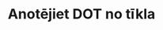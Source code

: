 ---
############################# Static ############################
layout: "auto-gen-annotation"

############################# Head ############################
head_title: "Net DOT Annotation API Annotate C#"
head_description: "Net API, lai izveidotu un anotētu populārus anotāciju veidus no DOT, attēliem, zīmējumiem un dokumentu failu formātiem."

############################# Header ############################
title: "Anotējiet DOT no tīkla"
description: ""
bg_image: "https://cms.admin.containerize.com/templates/aspose/App_Themes/V3/images/bg/header1.png"
bg_overlay: false
button:
    enable: true
    icon: "fas fa-arrow-down"
    label: "Lejupielādēt bezmaksas izmēģinājuma versiju"
    link: "https://downloads.groupdocs.com/annotation/net"

############################# About ############################
about:
    enable: true
    title: "Par GroupDocs.Annotation for Net API"
    content: |
        GroupDocs.Annotation for Net API ir bibliotēka, kas ļauj pievienot anotācijas PDF, Word un citiem dokumentiem operētājsistēmā Mac, Windows vai Ubuntu. [GroupDocs.Annotation for Net](/annotation/net) ir vietēja tīkla API anotāciju pārvaldībai ar visaptverošu atbalstu anotāciju izveidei, pievienošanai, rediģēšanai, dzēšanai, izvilkšanai un eksportēšanai no attēliem un dažādiem citiem dokumentiem. Pilnu atbalstīto dokumentu formātu sarakstu varat skatīt šajā [lapā](https://docs.groupdocs.com/annotation/net/supported-document-formats/).
        Šī bibliotēka ļauj strādāt ne tikai ar DOT dokumentu, bet arī ar daudziem cita veida dokumentiem, piemēram, Word, Excel, PowerPoint, Outlook e-pastiem, Visio, Adobe, OpenDocument, OpenOffice, Photoshop, AutoCad un daudziem citiem.
        GroupDocs.Annotation for Net API ļauj izveidot un pievienot jaunas piezīmes, rediģēt anotācijas, iegūt komentārus, anotācijas un noņemt tos no dokumentiem. Bibliotēka atbalsta 13 dažādus anotāciju veidus, tostarp tekstu, daudzlīniju, apgabalu, pasvītrojumu, punktu, ūdenszīmi, bultiņu, elipsi, teksta aizstāšanu, attālumu, teksta lauku, resursu rediģēšanu PDF, HTML, Microsoft Word dokumentos, izklājlapās, diagrammās, prezentācijās, zīmējumi, attēli un daudzi citi failu formāti.
        Piemērā (lūdzu, skatiet tālāk) ir parādīts darbs ar DOT dokumentu, šajā piemērā var redzēt galvenās darbības, kā strādāt ar GroupDocs. Anotācija: iestatiet licenci, atveriet dokumentu, ar kuru vēlaties strādāt, izveidojot anotācija, datu objektu pievienošana anotācijas rekvizītu iestatīšanai atbilstoši jūsu prasībām un rezultāta saglabāšana vajadzīgajā vietā. Varat arī skatīt sīkāku informāciju par atbalstītajām funkcijām mūsu [github lapā](https://github.com/groupdocs-annotation/GroupDocs.Annotation-for-.NET) vai mūsu produkta [dokumentācijā](https://docs.groupdocs.com/annotation/net/getting-started/).

############################# Steps ############################
howTo_Add:
steps_Add:
    enable: true
    title_left: "Darbības, lai pievienotu anotācijas failam DOT pakalpojumā Net"
    content_left: |
        [GroupDocs.Annotation](/annotation/net/) Tas ļauj Net izstrādātājiem viegli pievienot dažādus anotāciju veidus DOT failiem jebkurā uz tīklu balstītā lietojumprogrammā, veicot dažas vienkāršas darbības.
        *   Izveidojiet atbildes objektus ar komentāru un datumu.
        *   Izveidojiet AreaAnnotation objektu, iestatiet apgabala opcijas un pievienojiet atbildes.
        *   Izveidojiet anotatora objektu un pievienojiet apgabala anotāciju.
        *   Saglabājiet izvades failu.
    title_right: "Sistēmas prasības"
    content_right: |
        GroupDocs.Annotation for Net API tiek atbalstītas visās lielākajās platformās un operētājsistēmās. Pirms tālāk norādītā koda izpildes, lūdzu, pārliecinieties, vai jūsu sistēmā ir instalēti šādi priekšnosacījumi.
        *   Operētājsistēmas: Microsoft Windows, Linux, MacOS
        *   Izstrādes vides: Visual Studio, Xamarin, MonoDevelop
        *   Frameworks: .NET Framework, .NET Standard, .NET Core, Mono
        *   Lejupielādējiet jaunāko GroupDocs.Annotation versiju .NET no [NuGet](https://www.nuget.org/packages/groupdocs.annotation)

############################# Preview ############################
preview_Add:
    enable: true
    title: Anotācijas priekšskatījums un koda paraugs
    content: |
        ![Annotation preview image](https://docs.groupdocs.com/annotation/java/images/add-text-field-annotation.png)
    code: |
        ```cs
        //Add text field annotation to the document from local disk
        using (Annotator annotator = new Annotator("input.bmp"))
        {
            TextFieldAnnotation textField = new TextFieldAnnotation
            {
                BackgroundColor = 65535,
                Box = new Rectangle(100, 100, 100, 100),
                CreatedOn = DateTime.Now,
                Text = "Some text",
                FontColor = 65535,
                FontSize = 12,
                Message = "This is text field annotation",
                Opacity = 0.7,
                PageNumber = 0,
                PenStyle = PenStyle.Dot,
                PenWidth = 3,
                FontFamily = "Arial",
                TextHorizontalAlignment = HorizontalAlignment.Center,
                Replies = new List
                {
                    new Reply
                    {
                        Comment = "First comment",
                        RepliedOn = DateTime.Now
                    },
                    new Reply
                    {
                        Comment = "Second comment",
                        RepliedOn = DateTime.Now
                    }
                }
            };
            annotator.Add(textField);
            annotator.Save("result.bmp");
        }
        ```

############################# Steps ############################
howTo_Remove:
steps_Remove:
    enable: true
    title_left: "Darbības, lai noņemtu anotācijas no DOT pakalpojumā Net"
    content_left: |
        [GroupDocs.Annotation](/annotation/net/) Izmantojot dažas vienkāršas darbības, Net izstrādātājiem ir vieglāk noņemt anotāciju informāciju no DOT failiem jebkurā Net lietojumprogrammā.
        *   Izveidojiet atbildes objektus ar komentāru un datumu.
        *   Izveidojiet objektu SaveOptions un iestatiet AnnotationTypes = AnnotationType.None.
        *   Izsauciet saglabāšanas metodi ar iegūto dokumenta ceļu vai straumi un SaveOptions objektu.

############################# Preview ############################
preview_Remove:
    enable: true
    code: |
        ```cs
        // 1- How to remove annotation from document using annotation index
        
        using (Annotator annotator = new Annotator("result.bmp"))
        {
            annotator.Remove(0);
            annotator.Save("removed.bmp");
        }
        
        // 2- How to remove annotation from document using annotation object
        
        using (Annotator annotator = new Annotator("result.bmp"))
        {
            var tmp = annotator.Get();
            annotator.Remove(tmp[0]);
            annotator.Save("removed.bmp");
        }
        
        // 3- How to remove some annotations from document using list of ID’s
        
        using (Annotator annotator = new Annotator("result.bmp"))
        {
            var idList = new List{1, 2, 3};
            annotator.Remove(idList);
            annotator.Save("removed.bmp");
        }
        
        // 4- How to remove some annotations from document using list of annotations
        
        using (Annotator annotator = new Annotator("result.bmp"))
        {
            var tmp = annotator.Get();
            annotator.Remove(tmp);
            annotator.Save("removed.bmp");
        }
        ```

############################# Steps ############################
howTo_Edit:
steps_Edit:
    enable: true
    title_left: "Darbības, lai rediģētu anotācijas no DOT pakalpojumā Net"
    content_left: |
        [GroupDocs.Annotation](/annotation/net/) ļauj Net izstrādātājiem vieglāk atjaunināt dažādus anotāciju rekvizītus no DOT failiem jebkurā Net lietojumprogrammā, veicot dažas vienkāršas darbības.
        *   Izveidot Annotatora objektu ar ievades dokumenta ceļu vai straumi ar instantierētām LoadOptions ar ImportAnnotations = true.
        *   Izveidojiet kādu AnnotationBase implementāciju un iestatiet esošās anotācijas ID (ja anotācija ar šo ID nav atrasta, nekas netiks mainīts) vai anotāciju ceļu sarakstu (visas esošās anotācijas tiks noņemtas).
        *   Izsaukt Annotator objekta atjaunināšanas metodi ar nodotām anotācijām.
        *   Izsauciet saglabāšanas metodi ar iegūto dokumenta ceļu vai straumi un SaveOptions objektu.

############################# Preview ############################
preview_Edit:
    enable: true
    code: |
        ```cs
        // open annotated document
        using (Annotator annotator = new Annotator("result.bmp"))
        {
            //assuming we are going to change some properties of existing annotation
                AreaAnnotation updated = new AreaAnnotation
                    {
                            // It's important to set existed annotation Id
                            Id = 1,
                            BackgroundColor = 255,
                            Box = new Rectangle(0, 0, 50, 200),
                            CreatedOn = DateTime.Now,
                            Message = "This is updated annotation",
                            Replies = new List
                            {
                                new Reply
                                {
                                    Comment = "Updated first comment",
                                    RepliedOn = DateTime.Now
                                },
                                new Reply
                                {
                                    Comment = "Updated second comment",
                                    RepliedOn = DateTime.Now
                                }
                            }
                        };
                // update annotation
                annotator.Update(updated);
                annotator.Save("result.bmp");
        }
        ```

############################# Steps ############################
howTo_Extract:
steps_Extract:
    enable: true
    title_left: "Darbības, lai izvilktu anotācijas no DOT pakalpojumā Net"
    content_left: |
        [GroupDocs.Annotation](/annotation/net/) ļauj Net izstrādātājiem viegli anotēt dokumentus un izvilkt anotāciju informāciju no DOT failiem jebkurā Net lietojumprogrammā, veicot dažas vienkāršas darbības.
        *   Izveidojiet atbildes objektus ar komentāru un datumu.
        *   Izveidojiet LoadOptions objektu un izsauciet SetImportAnnotations ar patiesu argumentu.
        *   Definējiet mainīgo ar tipu Saraksts.
        *   Izsauciet metodi get un atgrieziet rezultātu iepriekš norādītajam mainīgajam.

############################# Preview ############################
preview_Extract:
    enable: true
    code: |
        ```cs
        // for using this example input file ("annotated.bmp") must be with annotations
        using (Annotator annotator = new Annotator("annotated.bmp"))
        {
            List annotations = annotator.Get();
            XmlSerializer formatter = new XmlSerializer(typeof(List));
            using (FileStream fs = new FileStream("annotations.xml", FileMode.Create))
            {
                fs.SetLength(0);
                formatter.Serialize(fs, annotations);
            }
        }
        ```

############################# Demos ############################
demos:
    enable: true
    title: "Tiešraides demonstrācijas, lai pievienotu, noņemtu, rediģētu un izvilktu anotācijas dokumentiem un attēliem"
    content: |
        Pievienojiet, noņemiet, rediģējiet un izvelciet anotācijas failam DOT tūlīt, apmeklējot vietni [GroupDocs.Annotation Live Demos](https://products.groupdocs.app/annotation/family). Tiešraides demonstrācijai ir šādas priekšrocības

############################# About Formats ############################
about_formats:
    enable: true
    format:
        # format loop
        - icon: "far fa-file-dot"
          title: "Par DOT faila formātu"
          content: |
            Faili ar .DOT paplašinājumu ir veidņu faili, kas izveidoti programmā Microsoft Word un kuriem ir iepriekš formatēti iestatījumi turpmāku DOC vai DOCX failu ģenerēšanai. Veidnes fails tiek izveidots, lai būtu īpaši lietotāja iestatījumi, kas būtu jāpiemēro nākamajiem failiem, kas izveidoti no tiem. Šie iestatījumi ietver lapas piemales, apmales, galvenes, kājenes un citus lapas iestatījumus. Šādas veidnes tiek izmantotas oficiālajos dokumentos, piemēram, uzņēmuma veidlapās un standartizētās veidlapās. DOT faila formāts ir raksturīgs Microsoft Word 2003 un vecākām versijām, taču to atbalsta arī jaunākas versijas. Microsoft Word pēc noklusējuma atver katru jaunu dokumentu, pamatojoties uz failu normal.dot. Ja modificēšana tiks veikta, visiem jaunajiem failiem būs tādi paši iestatījumi kā veidnes failā. Programmā Microsoft Word 2007 DOT faila formāts ir aizstāts ar Office OpenXML balstītu DOTX faila formātu.

          link: "https://docs.fileformat.com/image/dot/"

############################# More Formats ############################
more_formats:
    enable: true
    title: "Darbs ar citiem populāriem dokumentu formātiem"
    content: |
        Atjauniniet anotācijas rekvizītus no dažiem populāriem failu formātiem, kā norādīts tālāk.
    format:
        # format loop
        - name: "Annotate PDF document"
          link: "https://products.groupdocs.com/annotation/net/pdf/"
          description: "Adobe Portable Document Format"

        # format loop
        - name: "Annotate DOC document"
          link: "https://products.groupdocs.com/annotation/net/doc/"
          description: "Microsoft Word Document"

        # format loop
        - name: "Annotate DOCM document"
          link: "https://products.groupdocs.com/annotation/net/docm/"
          description: "Microsoft Word Macro-Enabled Document"

        # format loop
        - name: "Annotate DOCX document"
          link: "https://products.groupdocs.com/annotation/net/docx/"
          description: "Microsoft Word Open XML Document"

        # format loop
        - name: "Annotate DOT document"
          link: "https://products.groupdocs.com/annotation/net/dot/"
          description: "Microsoft Word Document Template"

        # format loop
        - name: "Annotate DOTX document"
          link: "https://products.groupdocs.com/annotation/net/dotx/"
          description: "Word Open XML Document Template"

        # format loop
        - name: "Annotate RTF document"
          link: "https://products.groupdocs.com/annotation/net/rtf/"
          description: "Rich Text Document"

        # format loop
        - name: "Annotate ODT document"
          link: "https://products.groupdocs.com/annotation/net/odt/"
          description: "Open Document Text"

        # format loop
        - name: "Annotate XLS document"
          link: "https://products.groupdocs.com/annotation/net/xls/"
          description: "Microsoft Excel Binary File Format"

        # format loop
        - name: "Annotate XLSX document"
          link: "https://products.groupdocs.com/annotation/net/xlsx/"
          description: "Microsoft Excel Open XML Spreadsheet"

        # format loop
        - name: "Annotate XLSM document"
          link: "https://products.groupdocs.com/annotation/net/xlsm/"
          description: "Microsoft Excel Macro-Enabled Spreadsheet"

        # format loop
        - name: "Annotate XLSB document"
          link: "https://products.groupdocs.com/annotation/net/xlsb/"
          description: "Microsoft Excel Binary Worksheet"

        # format loop
        - name: "Annotate ODS document"
          link: "https://products.groupdocs.com/annotation/net/ods/"
          description: "Open Document Spreadsheet"

        # format loop
        - name: "Annotate PPT document"
          link: "https://products.groupdocs.com/annotation/net/ppt/"
          description: "PowerPoint Presentation"

        # format loop
        - name: "Annotate PPTX document"
          link: "https://products.groupdocs.com/annotation/net/pptx/"
          description: "PowerPoint Open XML Presentation"

        # format loop
        - name: "Annotate PPSX document"
          link: "https://products.groupdocs.com/annotation/net/ppsx/"
          description: "PowerPoint Open XML Slide Show"

        # format loop
        - name: "Annotate POTM document"
          link: "https://products.groupdocs.com/annotation/net/potm/"
          description: "Microsoft PowerPoint Template"

        # format loop
        - name: "Annotate PPTM document"
          link: "https://products.groupdocs.com/annotation/net/pptm/"
          description: "Microsoft PowerPoint Presentation"

        # format loop
        - name: "Annotate PPS document"
          link: "https://products.groupdocs.com/annotation/net/pps/"
          description: "Microsoft PowerPoint 97-2003 Slide Show"

        # format loop
        - name: "Annotate ODP document"
          link: "https://products.groupdocs.com/annotation/net/odp/"
          description: "OpenDocument Presentation"

        # format loop
        - name: "Annotate HTML document"
          link: "https://products.groupdocs.com/annotation/net/html/"
          description: "HyperText Markup Language"

        # format loop
        - name: "Annotate TIFF document"
          link: "https://products.groupdocs.com/annotation/net/tiff/"
          description: "Tagged Image File Format"

        # format loop
        - name: "Annotate JPEG document"
          link: "https://products.groupdocs.com/annotation/net/jpeg/"
          description: "JPEG Image"

        # format loop
        - name: "Annotate PNG document"
          link: "https://products.groupdocs.com/annotation/net/png/"
          description: "Portable Network Graphic"

        # format loop
        - name: "Annotate EML document"
          link: "https://products.groupdocs.com/annotation/net/eml/"
          description: "E-mail Message"

        # format loop
        - name: "Annotate MSG document"
          link: "https://products.groupdocs.com/annotation/net/msg/"
          description: "Microsoft Outlook E-mail Message"

        # format loop
        - name: "Annotate VSD document"
          link: "https://products.groupdocs.com/annotation/net/vsd/"
          description: "Microsoft Visio 2003-2010 Drawing"

        # format loop
        - name: "Annotate VSDX document"
          link: "https://products.groupdocs.com/annotation/net/vsdx/"
          description: "Microsoft Visio Drawing"

        # format loop
        - name: "Annotate VSS document"
          link: "https://products.groupdocs.com/annotation/net/vss/"
          description: "Microsoft Visio 2003-2010 Stencil"

        # format loop
        - name: "Annotate VST document"
          link: "https://products.groupdocs.com/annotation/net/vst/"
          description: "Microsoft Visio 2013 Stencil"

        # format loop
        - name: "Annotate DWG document"
          link: "https://products.groupdocs.com/annotation/net/dwg/"
          description: "Autodesk Design Data Formats"

        # format loop
        - name: "Annotate DXF document"
          link: "https://products.groupdocs.com/annotation/net/dxf/"
          description: "AutoCAD Drawing Interchange"

        # format loop
        - name: "Annotate DCM document"
          link: "https://products.groupdocs.com/annotation/net/dcm/"
          description: "Digital Imaging and Communications in Medicine"

        # format loop
        - name: "Annotate WMF document"
          link: "https://products.groupdocs.com/annotation/net/wmf/"
          description: "Windows Metafile"

        # format loop
        - name: "Annotate EMF document"
          link: "https://products.groupdocs.com/annotation/net/emf/"
          description: "Enhanced Metafile Format"


############################# Back to top ###############################
back_to_top:
    enable: true
---